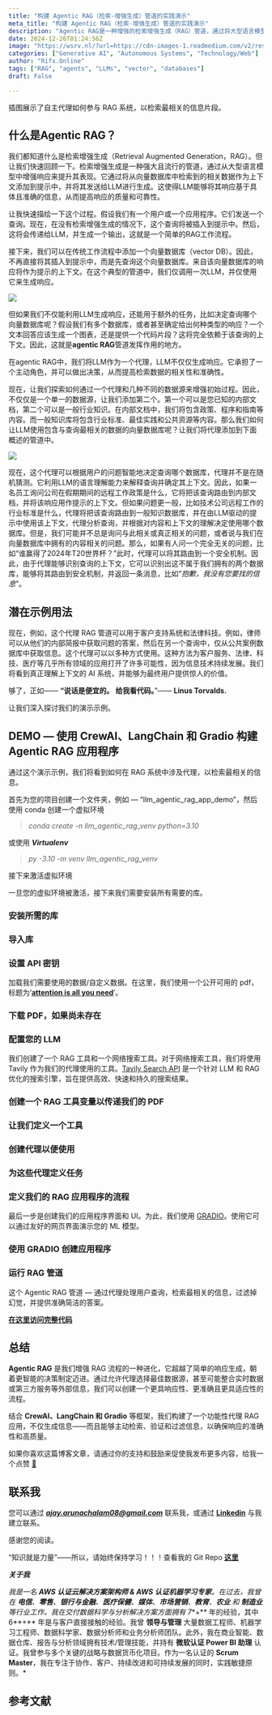```yaml
---
title: "构建 Agentic RAG（检索-增强生成）管道的实践演示"
meta_title: "构建 Agentic RAG（检索-增强生成）管道的实践演示"
description: "Agentic RAG是一种增强的检索增强生成（RAG）管道，通过将大型语言模型（LLM）作为主动代理，优化信息检索和响应生成。该系统能够智能选择最佳数据源，处理用户查询并提供准确的信息，适用于客户支持、法律科技等多个领域。结合CrewAI、LangChain和Gradio等框架，Agentic RAG实现了高效的信息检索和验证，确保响应的质量和可靠性。"
date: 2024-12-26T01:24:56Z
image: "https://wsrv.nl/?url=https://cdn-images-1.readmedium.com/v2/resize:fit:800/1*KEKmnC8BhWGCbTyNmullbw.png"
categories: ["Generative AI", "Autonomous Systems", "Technology/Web"]
author: "Rifx.Online"
tags: ["RAG", "agents", "LLMs", "vector", "databases"]
draft: False

---
```




插图展示了自主代理如何参与 RAG 系统，以检索最相关的信息片段。

## 什么是Agentic RAG？

我们都知道什么是检索增强生成（Retrieval Augmented Generation，RAG）。但让我们快速回顾一下。检索增强生成是一种强大且流行的管道，通过从大型语言模型中增强响应来提升其表现。它通过将从向量数据库中检索到的相关数据作为上下文添加到提示中，并将其发送给LLM进行生成。这使得LLM能够将其响应基于具体且准确的信息，从而提高响应的质量和可靠性。

让我快速描绘一下这个过程。假设我们有一个用户或一个应用程序。它们发送一个查询。现在，在没有检索增强生成的情况下，这个查询将被插入到提示中。然后，这将会传递给LLM，并生成一个输出，这就是一个简单的RAG工作流程。



接下来，我们可以在传统工作流程中添加一个向量数据库（vector DB）。因此，不再直接将其插入到提示中，而是先查询这个向量数据库。来自该向量数据库的响应将作为提示的上下文。在这个典型的管道中，我们仅调用一次LLM，并仅使用它来生成响应。

![](https://wsrv.nl/?url=https://cdn-images-1.readmedium.com/v2/resize:fit:800/1*UPCWU-RWif2U38AAN1KYLQ.png)

但如果我们不仅能利用LLM生成响应，还能用于额外的任务，比如决定查询哪个向量数据库呢？假设我们有多个数据库，或者甚至确定给出何种类型的响应？一个文本回答应该生成一个图表，还是提供一个代码片段？这将完全依赖于该查询的上下文。因此，这就是**agentic RAG**管道发挥作用的地方。

在agentic RAG中，我们将LLM作为一个代理，LLM不仅仅生成响应。它承担了一个主动角色，并可以做出决策，从而提高检索数据的相关性和准确性。

现在，让我们探索如何通过一个代理和几种不同的数据源来增强初始过程。因此，不仅仅是一个单一的数据源，让我们添加第二个。第一个可以是您已知的内部文档，第二个可以是一般行业知识。在内部文档中，我们将包含政策、程序和指南等内容。而一般知识库将包含行业标准、最佳实践和公共资源等内容。那么我们如何让LLM使用包含与查询最相关的数据的向量数据库呢？让我们将代理添加到下面概述的管道中。

![](https://wsrv.nl/?url=https://cdn-images-1.readmedium.com/v2/resize:fit:800/1*oLVwFwICd1g8WrFLdGRlTQ.png)

现在，这个代理可以根据用户的问题智能地决定查询哪个数据库，代理并不是在随机猜测。它利用LLM的语言理解能力来解释查询并确定其上下文。因此，如果一名员工询问公司在假期期间的远程工作政策是什么，它将把该查询路由到内部文档，并将该响应用作提示的上下文。但如果问题更一般，比如技术公司远程工作的行业标准是什么，代理将把该查询路由到一般知识数据库，并在由LLM驱动的提示中使用该上下文，代理分析查询，并根据对内容和上下文的理解决定使用哪个数据库。但是，我们可能并不总是询问与此相关或真正相关的问题，或者说与我们在向量数据库中拥有的内容相关的问题。那么，如果有人问一个完全无关的问题，比如“谁赢得了2024年T20世界杯？”此时，代理可以将其路由到一个安全机制。因此，由于代理能够识别查询的上下文，它可以识别出这不属于我们拥有的两个数据库，能够将其路由到安全机制，并返回一条消息，比如“*抱歉，我没有您要找的信息*”。

## 潜在示例用法

现在，例如，这个代理 RAG 管道可以用于客户支持系统和法律科技。例如，律师可以从他们的内部简报中获取问题的答案，然后在另一个查询中，仅从公共案例数据库中获取信息。这个代理可以以多种方式使用。这种方法为客户服务、法律、科技、医疗等几乎所有领域的应用打开了许多可能性，因为信息技术持续发展。我们将看到真正理解上下文的 AI 系统，并能够为最终用户提供惊人的价值。

够了，正如—— **“说话是便宜的。** **给我看代码。**”—— **Linus Torvalds.**

让我们深入探讨我们的演示示例。

## DEMO — 使用 CrewAI、LangChain 和 Gradio 构建 Agentic RAG 应用程序

通过这个演示示例，我们将看到如何在 RAG 系统中涉及代理，以检索最相关的信息。

首先为您的项目创建一个文件夹，例如 — “llm\_agentic\_rag\_app\_demo”，然后使用 conda 创建一个虚拟环境

> *conda create \-n llm\_agentic\_rag\_venv python\=3\.10*

或使用 ***Virtualenv***

> *py \-3\.10 \-m venv llm\_agentic\_rag\_venv*

接下来激活虚拟环境

一旦您的虚拟环境被激活，接下来我们需要安装所有需要的库。

### 安装所需的库

### 导入库

### 设置 API 密钥







加载我们需要使用的数据/自定义数据。在这里，我们使用一个公开可用的 pdf，标题为‘[**attention is all you need**](https://arxiv.org/abs/1706.03762)’。

### 下载 PDF，如果尚未存在

### 配置您的 LLM

我们创建了一个 RAG 工具和一个网络搜索工具。对于网络搜索工具，我们将使用 Tavily 作为我们的代理使用的工具。[Tavily Search API](https://docs.tavily.com/docs/tavily-api/introduction) 是一个针对 LLM 和 RAG 优化的搜索引擎，旨在提供高效、快速和持久的搜索结果。

### 创建一个 RAG 工具变量以传递我们的 PDF

### 让我们定义一个工具

### 创建代理以便使用

### 为这些代理定义任务

### 定义我们的 RAG 应用程序的流程







最后一步是创建我们的应用程序界面和 UI。为此，我们使用 [GRADIO](https://github.com/gradio-app/gradio)。使用它可以通过友好的网页界面演示您的 ML 模型。

### 使用 GRADIO 创建应用程序

### 运行 RAG 管道







这个 Agentic RAG 管道 — 通过代理处理用户查询，检索最相关的信息，过滤掉幻觉，并提供准确简洁的答案。

[**在这里访问完整代码**](https://github.com/ajayarunachalam/AGENTIC_RAG_DEMO_APP)

## 总结

**Agentic RAG** 是我们增强 RAG 流程的一种进化，它超越了简单的响应生成，朝着更智能的决策制定迈进。通过允许代理选择最佳数据源，甚至可能整合实时数据或第三方服务等外部信息，我们可以创建一个更具响应性、更准确且更具适应性的流程。

结合 **CrewAI、LangChain 和 Gradio** 等框架，我们构建了一个功能性代理 RAG 应用，不仅生成信息——而且能够主动检索、验证和过滤信息，以确保响应的准确性和高质量。

如果你喜欢这篇博客文章，请通过你的支持和鼓励来促使我发布更多内容，给我一个点赞 [👏](https://emojipedia.org/clapping-hands/)

## 联系我

您可以通过 ***ajay.arunachalam08@gmail.com*** 联系我，或通过 [**Linkedin**](https://www.linkedin.com/in/ajay-ph-d-4744581a/) 与我建立联系。

感谢您的阅读。

“知识就是力量”——所以，请始终保持学习！！！查看我的 Git Repo **[这里](https://github.com/ajayarunachalam)**

***关于我***

*我是一名 **AWS 认证云解决方案架构师 \& AWS 认证机器学习专家**。在过去，我曾在 **电信**、**零售**、**银行与金融**、**医疗保健**、**媒体**、**市场营销**、**教育**、**农业** 和 **制造业** 等行业工作。我在交付数据科学与分析解决方案方面拥有 7**\+** 年的经验，其中 6**\+** 年是与客户直接接触的经验。我曾 **领导与管理** 大量数据工程师、机器学习工程师、数据科学家、数据分析师和业务分析师团队。此外，我在商业智能、数据仓库、报告与分析领域拥有技术/管理技能，并持有 **微软认证 Power BI 助理** 认证。我曾参与多个关键的战略与数据货币化项目。作为一名认证的 **Scrum Master**，我在专注于协作、客户、持续改进和可持续发展的同时，实践敏捷原则。*

## 参考文献

